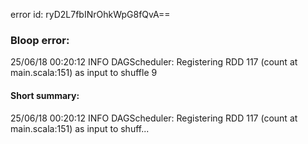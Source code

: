 error id: ryD2L7fbINrOhkWpG8fQvA==
### Bloop error:

25/06/18 00:20:12 INFO DAGScheduler: Registering RDD 117 (count at main.scala:151) as input to shuffle 9
#### Short summary: 

25/06/18 00:20:12 INFO DAGScheduler: Registering RDD 117 (count at main.scala:151) as input to shuff...